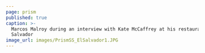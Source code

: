 ```yaml
---
page: prism
published: true
caption: >-
  Marcos Malroy during an interview with Kate McCaffrey at his restaurant El
  Salvador
image_url: images/PrismSS_ElSalvador1.JPG
---
```

